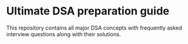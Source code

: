 # Ultimate DSA preparation guide
This repository contains all major DSA concepts with frequently asked interview questions along with their solutions.
